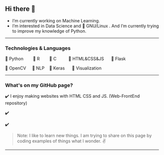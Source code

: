 ## Hi there 👋

- I’m currently working on Machine Learning.
- I’m interested in Data Science and :penguin: GNU/Linux . And I’m currently trying to improve my knowledge of Python.

----

### Technologies & Languages

:pushpin: Python &nbsp;&nbsp;&nbsp;&nbsp;&nbsp;&nbsp; :pushpin: R  &nbsp;&nbsp;&nbsp;&nbsp;&nbsp;&nbsp;  :pushpin: C  &nbsp;&nbsp;&nbsp;&nbsp;&nbsp;&nbsp;&nbsp;&nbsp;  :pushpin: HTML&CSS&JS    &nbsp;&nbsp;&nbsp;&nbsp;  :pushpin: Flask

:pushpin: OpenCV &nbsp;&nbsp;&nbsp; :pushpin: NLP &nbsp;&nbsp; :pushpin: Keras   &nbsp;&nbsp;&nbsp;&nbsp; :pushpin: Visualization


--- 

### What's on my GitHub page?

:heavy_check_mark: I enjoy making websites with HTML CSS and JS. (Web-FrontEnd repository)

:heavy_check_mark:

:heavy_check_mark:



> Note: I like to learn new things. I am trying to share on this page by coding examples of things what I wonder.  :v:

---

<!--
**senemaktas/senemaktas** is a ✨ _special_ ✨ repository because its `README.md` (this file) appears on your GitHub profile.

